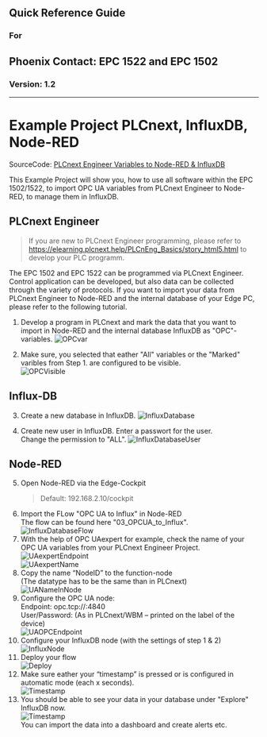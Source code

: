 ## Quick Reference Guide<br>
### For
## Phoenix Contact: EPC 1522 and EPC 1502
 
### Version: 1.2
---
# Example Project PLCnext, InfluxDB, Node-RED

SourceCode: [PLCnext Engineer Variables to Node-RED & InfluxDB](SourceCode/Quickstart_Flows/OPCUA/OpcUaToInflux.json) 

This Example Project will show you, how to use all software within the EPC 1502/1522, to import OPC UA variables from PLCnext Engineer to Node-RED, to manage them in InfluxDB.

## PLCnext Engineer

> If you are new to PLCnext Engineer programming, please refer to https://elearning.plcnext.help/PLCnEng_Basics/story_html5.html to develop your PLC programm.

The EPC 1502 and EPC 1522 can be programmed via PLCnext Engineer. Control application can be developed, but also data can be collected through the variety of protocols.
If you want to import your data from PLCnext Engineer to Node-RED and the internal database of your Edge PC, please refer to the following tutorial.

1. Develop a program in PLCnext and mark the data that you want to import in Node-RED and the internal database InfluxDB as "OPC"-variables.
![OPCvar](images/00_PLCnextOPCVar.JPG)

2. Make sure, you selected that eather "All" variables or the "Marked" varibles from Step 1. are configured to be visible. <br>
![OPCVisible](images/00_VarVisible.JPG) <br>

## Influx-DB

3. Create a new database in InfluxDB.
![InfluxDatabase](images/00_InfluxDBNew.jpg) <BR>

4. Create new user in InfluxDB. Enter a passwort for the user. <br>
Change the permission to "ALL".
![InfluxDatabaseUser](images/00_InfluxDBUser.jpg) <br>

## Node-RED

5. Open Node-RED via the Edge-Cockpit
    > Default: 192.168.2.10/cockpit
6.  Import the FLow "OPC UA to Influx" in Node-RED <BR>
The flow can be found here "03_OPCUA_to_Influx". <br>
![InfluxDatabaseFlow](images/00_NodeToInflux.jpg) <br>
7. With the help of OPC UAexpert for example, check the name of your OPC UA variables from your PLCnext Engineer Project. <br>
![UAexpertEndpoint](images/00_UAexpertEP.jpg) <br>
![UAexpertName](images/00_UAexpertName.jpg) <br>
8. Copy the name “NodeID” to the function-node <br>
(The datatype has to be the same than in PLCnext) <br>
![UANameInNode](images/00_UAexpertNameinNode.jpg) <br>
9. Configure the OPC UA node: <br>
Endpoint: opc.tcp://<ip>:4840 <br>
User/Password: (As in PLCnext/WBM – printed on the label of the device) <br>
![UAOPCEndpoint](images/00_NodeOPCEndpoint.jpg) <br>
10. Configure your InfluxDB node (with the settings of step 1 & 2) <br>
![InfluxNode](images/00_InfluxNodePW.jpg) <br>
11. Deploy your flow <br>
![Deploy](images/00_Deploy.jpg) <BR>
12. Make sure eather your “timestamp” is pressed or is configured in automatic mode (each x seconds). <br>
![Timestamp](images/00_Timestamp.jpg) <br>
13.	You should be able to see your data in your database under "Explore" InfluxDB now. <br>
![Timestamp](images/00_DatabaseExplore.jpg) <br>
You can import the data into a dashboard and create alerts etc. <br>